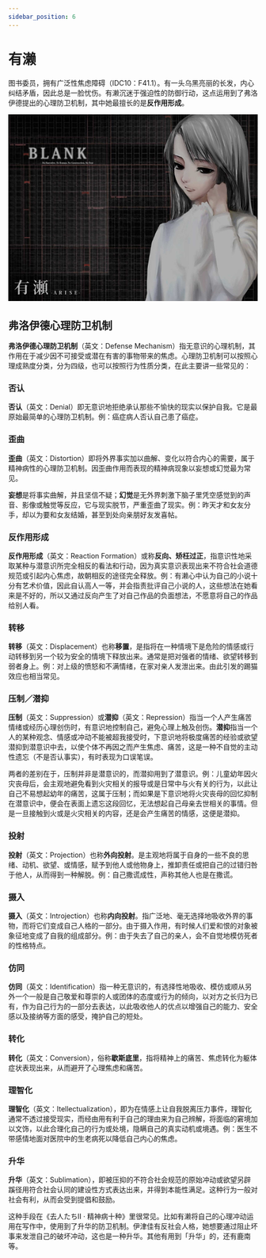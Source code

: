 ```yaml
---
sidebar_position: 6
---
```


# 有濑

图书委员，拥有广泛性焦虑障碍（IDC10：F41.1）。有一头乌黑亮丽的长发，内心纠结矛盾，因此总是一脸忧伤。有濑沉迷于强迫性的防御行动，这点运用到了弗洛伊德提出的心理防卫机制，其中她最擅长的是**反作用形成**。

![arise](../images/thumb_arise.jpg)

## 弗洛伊德心理防卫机制

**弗洛伊德心理防卫机制**（英文：Defense Mechanism）指无意识的心理机制，其作用在于减少因不可接受或潜在有害的事物带来的焦虑。心理防卫机制可以按照心理成熟度分类，分为四级，也可以按照行为性质分类，在此主要讲一些常见的：

### 否认

**否认**（英文：Denial）即无意识地拒绝承认那些不愉快的现实以保护自我。它是最原始最简单的心理防卫机制。例：癌症病人否认自己患了癌症。

### 歪曲

**歪曲**（英文：Distortion）即将外界事实加以曲解、变化以符合内心的需要，属于精神病性的心理防卫机制。因歪曲作用而表现的精神病现象以妄想或幻觉最为常见。

**妄想**是将事实曲解，并且坚信不疑；**幻觉**是无外界刺激下脑子里凭空感觉到的声音、影像或触觉等反应，它与现实脱节，严重歪曲了现实。例：昨天才和女友分手，却以为要和女友结婚，甚至到处向亲朋好友发喜帖。

### 反作用形成

**反作用形成**（英文：Reaction Formation）或称**反向、矫枉过正**，指意识性地采取某种与潜意识所完全相反的看法和行动，因为真实意识表现出来不符合社会道德规范或引起内心焦虑，故朝相反的途径完全释放。例：有濑心中认为自己的小说十分有艺术价值，因此自认高人一等，并会指责批评自己小说的人，这些想法在她看来是不好的，所以又通过反向产生了对自己作品的负面想法，不愿意将自己的作品给别人看。

### 转移

**转移**（英文：Displacement）也称**移置**，是指将在一种情境下是危险的情感或行动转移到另一个较为安全的情境下释放出来。通常是把对强者的情绪、欲望转移到弱者身上。例：对上级的愤怒和不满情绪，在家对亲人发泄出来。由此引发的踢猫效应也相当常见。

### 压制／潜抑

**压制**（英文：Suppression）或**潜抑**（英文：Repression）指当一个人产生痛苦情绪或经历心理创伤时，有意识地控制自己，避免心理上触及创伤。**潜抑**指当一个人的某种观念、情感或冲动不能被超我接受时，下意识地将极度痛苦的经验或欲望潜抑到潜意识中去，以使个体不再因之而产生焦虑、痛苦，这是一种不自觉的主动性遗忘（不是否认事实），有时表现为口误笔误。

两者的差别在于，压制并非是潜意识的，而潜抑用到了潜意识。例：儿童幼年因火灾丧母后，会主观地避免看到火灾相关的报导或是日常中与火有关的行为，以此让自己不易想起幼年的痛苦，这属于压制；而如果是下意识地将火灾丧母的回忆抑制在潜意识中，便会在表面上遗忘这段回忆，无法想起自己母亲去世相关的事情。但是一旦接触到火或是火灾相关的内容，还是会产生痛苦的情感，这便是潜抑。

### 投射

**投射**（英文：Projection）也称**外向投射**。是主观地将属于自身的一些不良的思绪、动机、欲望、或情感，赋予到他人或他物身上，推卸责任或把自己的过错归咎于他人，从而得到一种解脱。例：自己撒谎成性，声称其他人也是在撒谎。

### 摄入

**摄入**（英文：Introjection）也称**内向投射**。指广泛地、毫无选择地吸收外界的事物，而将它们变成自己人格的一部分。由于摄入作用，有时候人们爱和恨的对象被象征地变成了自我的组成部分。例：由于失去了自己的亲人，会不自觉地模仿死者的性格特点。

### 仿同

**仿同**（英文：Identification）指一种无意识的，有选择性地吸收、模仿或顺从另外一个一般是自己敬爱和尊崇的人或团体的态度或行为的倾向，以对方之长归为已有，作为自己行为的一部分去表达，以此吸收他人的优点以增强自己的能力、安全感以及接纳等方面的感受，掩护自己的短处。

### 转化

**转化**（英文：Conversion），俗称**歇斯底里**，指将精神上的痛苦、焦虑转化为躯体症状表现出来，从而避开了心理焦虑和痛苦。

### 理智化

**理智化**（英文：Itellectualization），即为在情感上让自我脱离压力事件，理智化通常不透过接受现实，而经由用有利于自己的理由来为自己辨解，将面临的窘境加以文饰，以此合理化自己的行为或处境，隐瞒自己的真实动机或境遇。例：医生不带感情地面对医院中的生老病死以降低自己内心的焦虑。

### 升华

**升华**（英文：Sublimation），即被压抑的不符合社会规范的原始冲动或欲望另辟蹊径用符合社会认同的建设性方式表达出来，并得到本能性满足。这种行为一般对社会有利，从而会受到提倡和鼓励。

这种手段在《去人たちⅡ · 精神病十种》里很常见。比如有濑将自己的心理冲动运用在写作中，使用到了升华的防卫机制。伊津佳有反社会人格，她想要通过阻止坏事来发泄自己的破坏冲动，这也是一种升华。其他有用到「升华」的，还有鹿南等。
